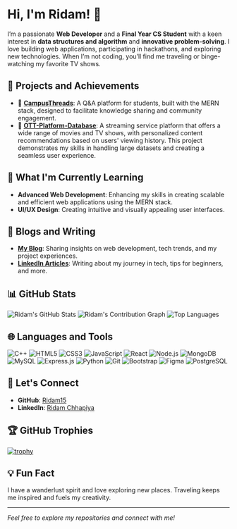 # Hi, I'm Ridam! 👋

I’m a passionate **Web Developer** and a **Final Year CS Student** with a keen interest in **data structures and algorithm** and **innovative problem-solving**. I love building web applications, participating in hackathons, and exploring new technologies. When I’m not coding, you’ll find me traveling or binge-watching my favorite TV shows.

## 🔭 Projects and Achievements

- 🌟 **[CampusThreads](https://github.com/Ridam15/CampusThreads)**: A Q&A platform for students, built with the MERN stack, designed to facilitate knowledge sharing and community engagement.
- 🎥 **[OTT-Platform-Database](https://github.com/Ridam15/OTT-Platform-Database-)**: A streaming service platform that offers a wide range of movies and TV shows, with personalized content recommendations based on users' viewing history. This project demonstrates my skills in handling large datasets and creating a seamless user experience.

## 🌱 What I'm Currently Learning

- **Advanced Web Development**: Enhancing my skills in creating scalable and efficient web applications using the MERN stack.
- **UI/UX Design**: Creating intuitive and visually appealing user interfaces.

## 📝 Blogs and Writing
- **[My Blog](#)**: Sharing insights on web development, tech trends, and my project experiences.
- **[LinkedIn Articles](#)**: Writing about my journey in tech, tips for beginners, and more.

## 📊 GitHub Stats

![Ridam's GitHub Stats](https://github-readme-stats.vercel.app/api?username=Ridam15&show_icons=true&theme=radical)
![Ridam's Contribution Graph](https://github-readme-streak-stats.herokuapp.com/?user=Ridam15&theme=radical)
![Top Languages](https://github-readme-stats.vercel.app/api/top-langs/?username=Ridam15&layout=compact&theme=radical)

## 🌐 Languages and Tools

![C++](https://img.shields.io/badge/C%2B%2B-00599C?style=for-the-badge&logo=c%2B%2B&logoColor=white)
![HTML5](https://img.shields.io/badge/HTML5-E34F26?style=for-the-badge&logo=html5&logoColor=white)
![CSS3](https://img.shields.io/badge/CSS3-1572B6?style=for-the-badge&logo=css3&logoColor=white)
![JavaScript](https://img.shields.io/badge/JavaScript-323330?style=for-the-badge&logo=javascript&logoColor=F7DF1E)
![React](https://img.shields.io/badge/React-20232A?style=for-the-badge&logo=react&logoColor=61DAFB)
![Node.js](https://img.shields.io/badge/Node.js-43853D?style=for-the-badge&logo=node.js&logoColor=white)
![MongoDB](https://img.shields.io/badge/MongoDB-4EA94B?style=for-the-badge&logo=mongodb&logoColor=white)
![MySQL](https://img.shields.io/badge/MySQL-00000F?style=for-the-badge&logo=mysql&logoColor=white)
![Express.js](https://img.shields.io/badge/Express.js-404D59?style=for-the-badge)
![Python](https://img.shields.io/badge/Python-3776AB?style=for-the-badge&logo=python&logoColor=white)
![Git](https://img.shields.io/badge/Git-F05032?style=for-the-badge&logo=git&logoColor=white)
![Bootstrap](https://img.shields.io/badge/Bootstrap-563D7C?style=for-the-badge&logo=bootstrap&logoColor=white)
![Figma](https://img.shields.io/badge/Figma-F24E1E?style=for-the-badge&logo=figma&logoColor=white)
![PostgreSQL](https://img.shields.io/badge/PostgreSQL-336791?style=for-the-badge&logo=postgresql&logoColor=white)


## 🚀 Let's Connect

- **GitHub**: [Ridam15](https://github.com/Ridam15)
- **LinkedIn**: [Ridam Chhapiya](https://www.linkedin.com/in/ridam-chhapiya-026b08249/)

## 🏆 GitHub Trophies

[![trophy](https://github-profile-trophy.vercel.app/?username=Ridam15&theme=radical)](https://github.com/ryo-ma/github-profile-trophy)


## 💡 Fun Fact

I have a wanderlust spirit and love exploring new places. Traveling keeps me inspired and fuels my creativity.

---

*Feel free to explore my repositories and connect with me!*
